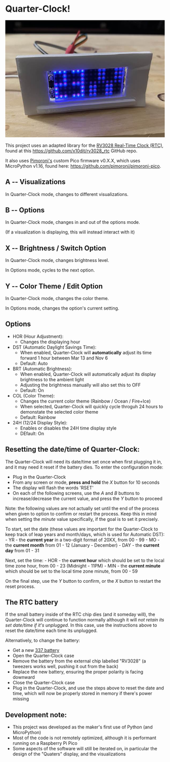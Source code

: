 # Quarter-Clock!

![Prototype Image](/media/prototype.jpg "Prototype Image")

This project uses an adapted library for the [RV3028 Real-Time Clock (RTC)](https://shop.pimoroni.com/products/rv3028-real-time-clock-rtc-breakout), found at this https://github.com/x10dit/rv3028_rtc GitHub repo.

It also uses [Pimoroni's](https://shop.pimoroni.com) custom Pico firmware v0.X.X, which uses MicroPython v1.16, found here: https://github.com/pimoroni/pimoroni-pico.

## A -- Visualizations

In Quarter-Clock mode, changes to different visualizations.

## B -- Options

In Quarter-Clock mode, changes in and out of the options mode.

(If a visualization is displaying, this will instead interact with it)

## X -- Brightness / Switch Option

In Quarter-Clock mode, changes brightness level.

In Options mode, cycles to the next option.

## Y -- Color Theme / Edit Option

In Quarter-Clock mode, changes the color theme.

In Options mode, changes the option's current setting.

## Options

- HOR (Hour Adjustment):
    - Changes the displaying hour
- DST (Automatic Daylight Savings Time): 
    - When enabled, Quarter-Clock will **automatically** adjust its time forward 1 hour between Mar 13 and Nov 6
    - Default: Auto
- BRT (Automatic Brightness):
    - When enabled, Quarter-Clock will automatically adjust its display brightness to the ambient light
    - Adjusting the brightness manually will also set this to OFF
    - Default: On 
- COL (Color Theme):
    - Changes the current color theme (Rainbow / Ocean / Fire+Ice)
    - When selected, Quarter-Clock will quickly cycle throguh 24 hours to demonstate the selected color theme
    - Default: Rainbow
- 24H (12/24 Display Style):
    - Enables or disables the 24H time display style
    - DEfault: On

## Resetting the date/time of Quarter-Clock:
The Quarter-Clock will need its date/time set once when first plugging it in, and it may need it reset if the battery dies. To enter the configuration mode:

- Plug in the Quarter-Clock
- From any screen or mode, **press and hold** the *X* button for 10 seconds
- The display will flash the words 'RSET'
- On each of the following screens, use the *A* and *B* buttons to increase/decrease the current value, and press the *Y* button to proceed

Note: the following values are not actually set until the end of the process when given to option to confirm or restart the process. Keep this in mind when setting the *minute* value specifically, if the goal is to set it precisely. 

To start, set the date (these values are important for the Quarter-Clock to keep track of leap years and month/days, which is used for Automatic DST):
    - YR - the **current year** in a two-digit format of 20XX, from 00 - 99
    - MO - the **current month** from 01 - 12 (January - December)
    - DAY - the **current day** from 01 - 31

Next, set the time:
    - HOR - the **current hour** which should be set to the local time zone hour, from 00 - 23 (Midnight - 11PM)
    - MIN - the **current minute** which should be set to the local time zone minute, from 00 - 59

On the final step, use the *Y* button to confirm, or the *X* button to restart the reset process.

## The RTC battery
If the small battery inside of the RTC chip dies (and it someday will), the Quarter-Clock will continue to function normally although it will *not retain its set date/time if it's unplugged*. In this case, use the instructions above to reset the date/time each time its unplugged.

Alternatively, to change the battery:

- Get a new [337 battery](https://www.amazon.com/Energizer-337-Button-Cell-Battery/dp/B001C1FZ6K)
- Open the Quarter-Clock case
- Remove the battery from the external chip labelled "RV3028" (a tweezers works well, pushing it out from the back)
- Replace the new battery, ensuring the proper polarity is facing downward
- Close the Quarter-Clock case
- Plug in the Quarter-Clock, and use the steps above to reset the date and time, which will now be properly stored in memory if there's power missing

## Development note:
- This project was developed as the maker's first use of Python (and MicroPython)
- Most of the code is not remotely optimized, although it is performant running on a Raspberry Pi Pico
- Some aspects of the software will still be iterated on, in particular the design of the "Quaters" display, and the visualizations